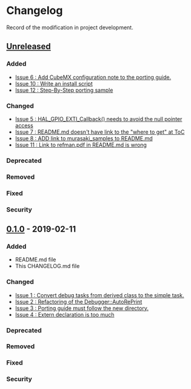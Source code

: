# Changelog
Record of the modification in project development.

## [Unreleased]

### Added
- [Issue 6 : Add CubeMX configuration note to the porting guide.](https://github.com/suikan4github/murasaki/issues/6)
- [Issue 10 : Write an install script](https://github.com/suikan4github/murasaki/issues/10)
- [Issue 12 : Step-By-Step porting sample](https://github.com/suikan4github/murasaki/issues/12)

### Changed
- [Issue 5 : HAL_GPIO_EXTI_Callback() needs to avoid the null pointer access](https://github.com/suikan4github/murasaki/issues/5)
- [Issue 7 : README.md doesn't have link to the "where to get" at ToC](https://github.com/suikan4github/murasaki/issues/7)
- [Issue 8 : ADD link to murasaki_samples to README.md](https://github.com/suikan4github/murasaki/issues/8)
- [Issue 11 : Link to refman.pdf in README.md is wrong](https://github.com/suikan4github/murasaki/issues/11)
### Deprecated
### Removed
### Fixed
### Security

## [0.1.0] - 2019-02-11

### Added
 - README.md file
 - This CHANGELOG.md file

### Changed
- [Issue 1 : Convert debug tasks from derived class to the simple task.](https://github.com/suikan4github/murasaki/issues/1)
- [Issue 2 : Refactoring of the Debugger::AutoRePrint](https://github.com/suikan4github/murasaki/issues/2)
- [Issue 3 : Porting guide must follow the new directory.](https://github.com/suikan4github/murasaki/issues/3)
- [Issue 4 : Extern declaration is too much](https://github.com/suikan4github/murasaki/issues/4)

### Deprecated
### Removed
### Fixed
### Security

[Unreleased]: https://github.com/suikan4github/murasaki/compare/v0.1.0...develop
[0.1.0]: https://github.com/suikan4github/murasaki/compare/v0.0.0...v0.1.0
